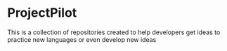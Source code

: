 # ProjectPilot
This is a collection of repositories created to help developers get ideas to practice new languages or even develop new ideas

